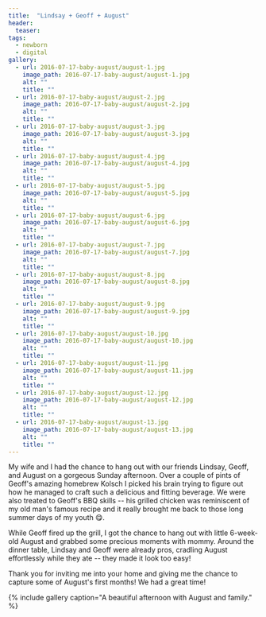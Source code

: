 ```yaml
---
title:  "Lindsay + Geoff + August"
header:
  teaser: 
tags: 
  - newborn
  - digital
gallery:
  - url: 2016-07-17-baby-august/august-1.jpg
    image_path: 2016-07-17-baby-august/august-1.jpg
    alt: ""
    title: ""
  - url: 2016-07-17-baby-august/august-2.jpg
    image_path: 2016-07-17-baby-august/august-2.jpg
    alt: ""
    title: ""
  - url: 2016-07-17-baby-august/august-3.jpg
    image_path: 2016-07-17-baby-august/august-3.jpg
    alt: ""
    title: ""
  - url: 2016-07-17-baby-august/august-4.jpg
    image_path: 2016-07-17-baby-august/august-4.jpg
    alt: ""
    title: ""
  - url: 2016-07-17-baby-august/august-5.jpg
    image_path: 2016-07-17-baby-august/august-5.jpg
    alt: ""
    title: ""
  - url: 2016-07-17-baby-august/august-6.jpg
    image_path: 2016-07-17-baby-august/august-6.jpg
    alt: ""
    title: ""
  - url: 2016-07-17-baby-august/august-7.jpg
    image_path: 2016-07-17-baby-august/august-7.jpg
    alt: ""
    title: ""
  - url: 2016-07-17-baby-august/august-8.jpg
    image_path: 2016-07-17-baby-august/august-8.jpg
    alt: ""
    title: ""
  - url: 2016-07-17-baby-august/august-9.jpg
    image_path: 2016-07-17-baby-august/august-9.jpg
    alt: ""
    title: ""
  - url: 2016-07-17-baby-august/august-10.jpg
    image_path: 2016-07-17-baby-august/august-10.jpg
    alt: ""
    title: ""
  - url: 2016-07-17-baby-august/august-11.jpg
    image_path: 2016-07-17-baby-august/august-11.jpg
    alt: ""
    title: ""
  - url: 2016-07-17-baby-august/august-12.jpg
    image_path: 2016-07-17-baby-august/august-12.jpg
    alt: ""
    title: ""
  - url: 2016-07-17-baby-august/august-13.jpg
    image_path: 2016-07-17-baby-august/august-13.jpg
    alt: ""
    title: "" 
---
```


My wife and I had the chance to hang out with our friends Lindsay, Geoff, and August on a gorgeous Sunday afternoon. Over a couple of pints of Geoff's amazing homebrew Kolsch I picked his brain trying to figure out how he managed to craft such a delicious and fitting beverage. We were also treated to Geoff's BBQ skills -- his grilled chicken was reminiscent of my old man's famous recipe and it really brought me back to those long summer days of my youth :yum:. 

While Geoff fired up the grill, I got the chance to hang out with little 6-week-old August and grabbed some precious moments with mommy. Around the dinner table, Lindsay and Geoff were already pros, cradling August effortlessly while they ate -- they made it look too easy!

Thank you for inviting me into your home and giving me the chance to capture some of August's first months! We had a great time!

{% include gallery caption="A beautiful afternoon with August and family." %}
